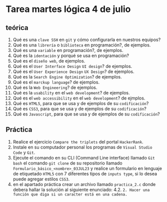 # Tarea martes lógica 4 de julio

## teórica

1. Qué es una `clave SSH` en `git` y cómo configurarla en nuestros equipos?
2. Qué es una `librería` o `biblioteca` en programación?, de ejemplos.
3. Qué es una `variable` en programación?, de ejemplos.
4. Qué es la `identación` y porqué se usa en programación?
5. Qué es el `diseño web`, de ejemplos.
6. Qué es el `User Interface Design` `UI design`? de ejemplos.
7. Qué es el `User Experience Design` `UX Design`? de ejemplos.
8. Qué es la `Search Engine Optimization`? de ejemplos.
9. Qué es el `marckup language`? de ejemplos.
10. Qué es la `Web Engineering`? de ejemplos.
11. Qué es la `usability` en el `web development`? de ejemplos.
12. Qué es el `web accessibility` en el `web development`? de ejmplos.
13. Qué es `HTML5`, para que se usa y de ejemplos de su `codificación`?
14. Qué es `CSS3`, para que se usa y de ejemplos de su `codificación`?
15. Qué es `Javascript`, para que se usa y de ejemplos de su `codificación`?

## Práctica

1. Realice el ejercicio `Compare the triplets` del portal `HackerRank`.
2. Instale en su computador personal los programas de `Visual Studio Code` y `Git`.
3. Ejecute el comando en su CLI (Command Line interface) llamado `Git bash` el comando `git clone` de su repositorio llamado `Formulario_básico_<nombre>_03JUL23` y realice un formulario en lenguaje de etiquetado `HTML5` con 7 diferentes tipos de `inputs type`, si lo desea puede agregar estilos `CSS3`.
4. en el apartado práctica crear un archivo llamado `practica_2.c` donde debera hallar la solución al siguiente enunciado: 
  4.2. `2. Hacer una función que diga si un caracter está en una cadena.`